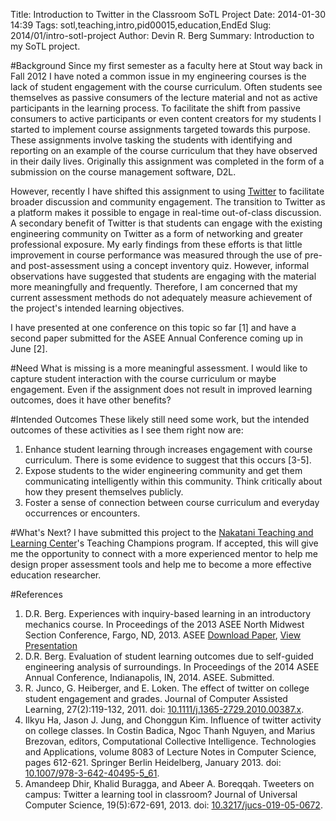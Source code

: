 Title: Introduction to Twitter in the Classroom SoTL Project
Date: 2014-01-30 14:39
Tags: sotl,teaching,intro,pid00015,education,EndEd
Slug: 2014/01/intro-sotl-project
Author: Devin R. Berg
Summary: Introduction to my SoTL project.


#Background
Since my first semester as a faculty here at Stout way back in Fall 2012 I have noted a common issue in my engineering courses is the lack of student engagement with the course curriculum. Often students see themselves as passive consumers of the lecture material and not as active participants in the learning process. To facilitate the shift from passive consumers to active participants or even content creators for my students I started to implement course assignments targeted towards this purpose. These assignments involve tasking the students with identifying and reporting on an example of the course curriculum that they have observed in their daily lives. Originally this assignment was completed in the form of a submission on the course management software, D2L.

However, recently I have shifted this assignment to using [Twitter](http://www.twitter.com) to facilitate broader discussion and community engagement. The transition to Twitter as a platform makes it possible to engage in real-time out-of-class discussion. A secondary benefit of Twitter is that students can engage with the existing engineering community on Twitter as a form of networking and greater professional exposure. My early findings from these efforts is that little improvement in course performance was measured through the use of pre- and post-assessment using a concept inventory quiz. However, informal observations have suggested that students are engaging with the material more meaningfully and frequently. Therefore, I am concerned that my current assessment methods do not adequately measure achievement of the project's intended learning objectives.

I have presented at one conference on this topic so far [1] and have a second paper submitted for the ASEE Annual Conference coming up in June [2].

#Need
What is missing is a more meaningful assessment. I would like to capture student interaction with the course curriculum or maybe engagement. Even if the assignment does not result in improved learning outcomes, does it have other benefits?

#Intended Outcomes
These likely still need some work, but the intended outcomes of these activities as I see them right now are:

1. Enhance student learning through increases engagement with course curriculum. There is some evidence to suggest that this occurs [3-5].
2. Expose students to the wider engineering community and get them communicating intelligently within this community. Think critically about how they present themselves publicly.
3. Foster a sense of connection between course curriculum and everyday occurrences or encounters.

#What's Next?
I have submitted this project to the [Nakatani Teaching and Learning Center](http://www.uwstout.edu/ntlc/)'s Teaching Champions program. If accepted, this will give me the opportunity to connect with a more experienced mentor to help me design proper assessment tools and help me to become a more effective education researcher.

#References
1. D.R. Berg. Experiences with inquiry-based learning in an introductory mechanics course. In Proceedings of the 2013 ASEE North Midwest Section Conference, Fargo, ND, 2013. ASEE [Download Paper](https://s3.amazonaws.com/drb_website_storage/devinberg.com/ASEE-NMWSC2013-0037.pdf), [View Presentation](http://www.slideshare.net/devinberg/experiences-with-inquirybased-learning-in-an-introductory-mechanics-course)
2. D.R. Berg. Evaluation of student learning outcomes due to self-guided engineering analysis of surroundings. In Proceedings of the 2014 ASEE Annual Conference, Indianapolis, IN, 2014. ASEE. Submitted.
3. R. Junco, G. Heiberger, and E. Loken. The effect of twitter on college student engagement and grades. Journal of Computer Assisted Learning, 27(2):119-132, 2011. doi: [10.1111/j.1365-2729.2010.00387.x](http://dx.doi.org/10.1111/j.1365-2729.2010.00387.x).
4. Ilkyu Ha, Jason J. Jung, and Chonggun Kim. Influence of twitter activity on college classes. In Costin Badica, Ngoc Thanh Nguyen, and Marius Brezovan, editors, Computational Collective Intelligence. Technologies and Applications, volume 8083 of Lecture Notes in Computer Science, pages 612-621. Springer Berlin Heidelberg, January 2013. doi: [10.1007/978-3-642-40495-5_61](http://dx.doi.org/10.1007/978-3-642-40495-5_61).
5. Amandeep Dhir, Khalid Buragga, and Abeer A. Boreqqah. Tweeters on campus: Twitter a learning tool in classroom? Journal of Universal Computer Science, 19(5):672-691, 2013. doi: [10.3217/jucs-019-05-0672](http://dx.doi.org/10.3217/jucs-019-05-0672).
